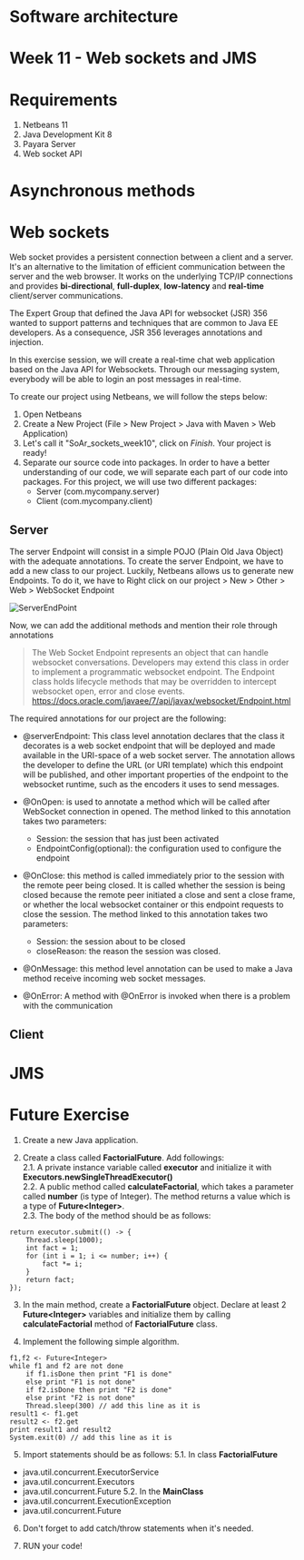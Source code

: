 # Software architecture
# Week 11 - Web sockets and JMS

# Requirements
1. Netbeans 11
2. Java Development Kit 8
3. Payara Server
4. Web socket API


# Asynchronous methods

# Web sockets

Web socket provides a persistent connection between a client and a server. It's an alternative to the limitation of efficient communication between the server and the web browser. It works on the underlying TCP/IP connections and provides **bi-directional**, **full-duplex**, **low-latency** and **real-time** client/server communications.

The Expert Group that defined the Java API for websocket (JSR) 356 wanted to support patterns and techniques that are common to Java EE developers. As a consequence, JSR 356 leverages annotations and injection.

In this exercise session, we will create a real-time chat web application based on the Java API for Websockets.
Through our messaging system, everybody will be able to login an post messages in real-time.

To create our project using Netbeans, we will follow the steps below:
1. Open Netbeans
2. Create a New Project (File > New Project > Java with Maven > Web Application)
3. Let's call it "SoAr_sockets_week10", click on _Finish_. Your project is ready!
4. Separate our source code into packages. In order to have a better understanding of our code, we will separate each part of our code into packages. For this project, we will use two different packages:
   - Server (com.mycompany.server)
   - Client (com.mycompany.client)

## Server
The server Endpoint will consist in a simple POJO (Plain Old Java Object) with the adequate annotations. To create the server Endpoint, we have to add a new class to our project. Luckily, Netbeans allows us to generate new Endpoints. To do it, we have to Right click on our project > New > Other > Web > WebSocket Endpoint

<img src="https://github.com/doplab/soar-tp/blob/master/week10/images/endpoint.png?raw=True" alt="ServerEndPoint">

Now, we can add the additional methods and mention their role through annotations

>The Web Socket Endpoint represents an object that can handle websocket conversations. Developers may extend this class in order to implement a programmatic websocket endpoint. The Endpoint class holds lifecycle methods that may be overridden to intercept websocket open, error and close events.
> https://docs.oracle.com/javaee/7/api/javax/websocket/Endpoint.html

The required annotations for our project are the following:
- @serverEndpoint: This class level annotation declares that the class it decorates is a web socket endpoint that will be deployed and made available in the URI-space of a web socket server. The annotation allows the developer to define the URL (or URI template) which this endpoint will be published, and other important properties of the endpoint to the websocket runtime, such as the encoders it uses to send messages.
  
- @OnOpen: is used to annotate a method which will be called after WebSocket connection in opened. The method linked to this annotation takes two parameters: 
  - Session: the session that has just been activated
  - EndpointConfig(optional): the configuration used to configure the endpoint
  
- @OnClose: this method is called immediately prior to the session with the remote peer being closed. It is called whether the session is being closed because the remote peer initiated a close and sent a close frame, or whether the local websocket container or this endpoint requests to close the session. The method linked to this annotation takes two parameters:
  - Session: the session about to be closed
  - closeReason: the reason the session was closed.

- @OnMessage: this method level annotation can be used to make a Java method receive incoming web socket messages. 
  
- @OnError: A method with @OnError is invoked when there is a problem with the communication

## Client

# JMS



# Future Exercise

1. Create a new Java application.    

2. Create a class called **FactorialFuture**. Add followings:    
2.1. A private instance variable called __executor__ and initialize it with **Executors.newSingleThreadExecutor()**    
2.2. A public method called __calculateFactorial__, which takes a parameter called **number** (is type of Integer). The method returns a value which is a type of __Future\<Integer\>__.    
2.3. The body of the method should be as follows:    
````
return executor.submit(() -> {    
    Thread.sleep(1000);    
    int fact = 1;    
    for (int i = 1; i <= number; i++) {    
        fact *= i;    
    }    
    return fact;    
});    
````

3. In the main method, create a __FactorialFuture__ object. Declare at least 2 **Future\<Integer\>** variables and initialize them by calling __calculateFactorial__ method of **FactorialFuture** class.

4. Implement the following simple algorithm.
````
f1,f2 <- Future<Integer>
while f1 and f2 are not done
    if f1.isDone then print "F1 is done"
    else print "F1 is not done"
    if f2.isDone then print "F2 is done"
    else print "F2 is not done"
    Thread.sleep(300) // add this line as it is
result1 <- f1.get
result2 <- f2.get
print result1 and result2
System.exit(0) // add this line as it is
````

5. Import statements should be as follows:
5.1. In class __FactorialFuture__
- java.util.concurrent.ExecutorService
- java.util.concurrent.Executors
- java.util.concurrent.Future
5.2. In the **MainClass**
- java.util.concurrent.ExecutionException
- java.util.concurrent.Future

6. Don't forget to add catch/throw statements when it's needed.

7. RUN your code!
